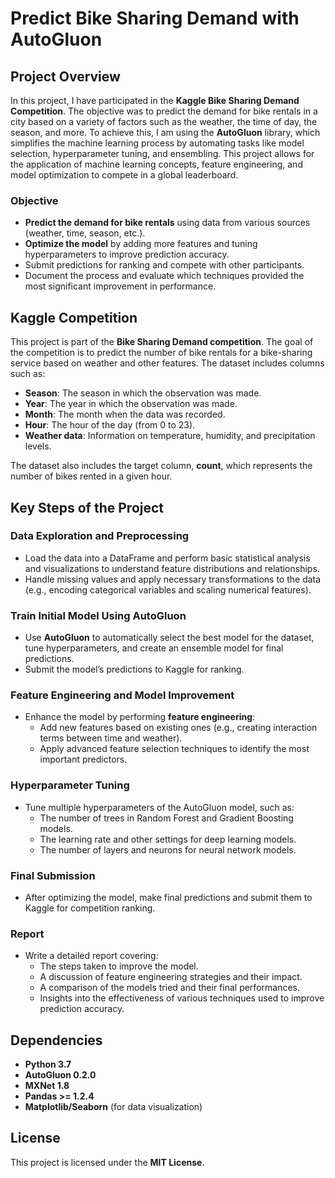 # Predict Bike Sharing Demand with AutoGluon

## Project Overview

In this project, I have participated in the **Kaggle Bike Sharing Demand Competition**. The objective was to predict the demand for bike rentals in a city based on a variety of factors such as the weather, the time of day, the season, and more. To achieve this, I am using the **AutoGluon** library, which simplifies the machine learning process by automating tasks like model selection, hyperparameter tuning, and ensembling. This project allows for the application of machine learning concepts, feature engineering, and model optimization to compete in a global leaderboard.

### Objective

- **Predict the demand for bike rentals** using data from various sources (weather, time, season, etc.).
- **Optimize the model** by adding more features and tuning hyperparameters to improve prediction accuracy.
- Submit predictions for ranking and compete with other participants.
- Document the process and evaluate which techniques provided the most significant improvement in performance.

## Kaggle Competition

This project is part of the **Bike Sharing Demand competition**. The goal of the competition is to predict the number of bike rentals for a bike-sharing service based on weather and other features. The dataset includes columns such as:
- **Season**: The season in which the observation was made.
- **Year**: The year in which the observation was made.
- **Month**: The month when the data was recorded.
- **Hour**: The hour of the day (from 0 to 23).
- **Weather data**: Information on temperature, humidity, and precipitation levels.

The dataset also includes the target column, **count**, which represents the number of bikes rented in a given hour.

## Key Steps of the Project

### Data Exploration and Preprocessing
- Load the data into a DataFrame and perform basic statistical analysis and visualizations to understand feature distributions and relationships.
- Handle missing values and apply necessary transformations to the data (e.g., encoding categorical variables and scaling numerical features).

### Train Initial Model Using AutoGluon
- Use **AutoGluon** to automatically select the best model for the dataset, tune hyperparameters, and create an ensemble model for final predictions.
- Submit the model’s predictions to Kaggle for ranking.

### Feature Engineering and Model Improvement
- Enhance the model by performing **feature engineering**:
  - Add new features based on existing ones (e.g., creating interaction terms between time and weather).
  - Apply advanced feature selection techniques to identify the most important predictors.

### Hyperparameter Tuning
- Tune multiple hyperparameters of the AutoGluon model, such as:
  - The number of trees in Random Forest and Gradient Boosting models.
  - The learning rate and other settings for deep learning models.
  - The number of layers and neurons for neural network models.

### Final Submission
- After optimizing the model, make final predictions and submit them to Kaggle for competition ranking.

### Report
- Write a detailed report covering:
  - The steps taken to improve the model.
  - A discussion of feature engineering strategies and their impact.
  - A comparison of the models tried and their final performances.
  - Insights into the effectiveness of various techniques used to improve prediction accuracy.

## Dependencies

- **Python 3.7**
- **AutoGluon 0.2.0**
- **MXNet 1.8**
- **Pandas >= 1.2.4**
- **Matplotlib/Seaborn** (for data visualization)

## License

This project is licensed under the **MIT License**.
